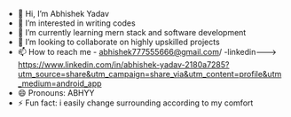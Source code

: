- 👋 Hi, I’m Abhishek Yadav
- 👀 I’m interested in writing codes
- 🌱 I’m currently learning mern stack and software development
- 💞️ I’m looking to collaborate on highly upskilled projects
- 📫 How to reach me - abhishek777555666@gmail.com/
-linkedin---> https://www.linkedin.com/in/abhishek-yadav-2180a7285?utm_source=share&utm_campaign=share_via&utm_content=profile&utm_medium=android_app
- 😄 Pronouns: ABHYY
- ⚡ Fun fact: i easily change surrounding according to my comfort

<!---
Abhishekydv0/Abhishekydv0 is a ✨ special ✨ repository because its `README.md` (this file) appears on your GitHub profile.
You can click the Preview link to take a look at your changes.
--->
